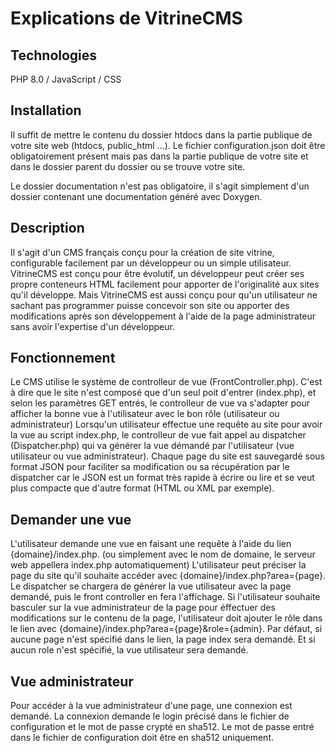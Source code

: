 # Explications de VitrineCMS

## Technologies
PHP 8.0 / JavaScript / CSS

## Installation

Il suffit de mettre le contenu du dossier htdocs 
dans la partie publique de votre site web (htdocs, public_html ...).
Le fichier configuration.json doit être obligatoirement présent mais
pas dans la partie publique de votre site et dans le dossier parent
du dossier ou se trouve votre site.

Le dossier documentation n'est pas obligatoire, il s'agit
simplement d'un dossier contenant une documentation
généré avec Doxygen.

## Description
Il s'agit d'un CMS français conçu pour la création de site vitrine, configurable
facilement par un développeur ou un simple utilisateur.
VitrineCMS est conçu pour être évolutif, un développeur
peut créer ses propre conteneurs HTML facilement pour apporter 
de l'originalité aux sites qu'il développe.
Mais VitrineCMS est aussi conçu pour qu'un utilisateur ne sachant 
pas programmer puisse concevoir son site ou apporter
des modifications après son développement à l'aide de la page
administrateur sans avoir l'expertise d'un développeur.

## Fonctionnement
Le CMS utilise le système de controlleur de vue (FrontController.php).
C'est à dire que le site n'est composé que d'un seul
poit d'entrer (index.php), et selon les paramètres GET
entrés, le controlleur de vue va s'adapter pour afficher
la bonne vue à l'utilisateur avec le bon rôle (utilisateur ou administrateur)
Lorsqu'un utilisateur effectue une requête au site pour avoir la vue 
au script index.php, le controlleur de vue fait appel au dispatcher (Dispatcher.php)
qui va générer la vue démandé par l'utilisateur (vue utilisateur ou vue administrateur).
Chaque page du site est sauvegardé sous format JSON pour faciliter sa
modification ou sa récupération par le dispatcher car le JSON est un format
très rapide à écrire ou lire et se veut plus compacte que d'autre
format (HTML ou XML par exemple).

## Demander une vue
L'utilisateur demande une vue en faisant une requête à l'aide du lien
{domaine}/index.php. (ou simplement avec le nom de domaine, le serveur
web appellera index.php automatiquement)
L'utilisateur peut préciser la page du site qu'il souhaite accéder
avec {domaine}/index.php?area={page}. Le dispatcher se chargera
de générer la vue utilisateur avec la page demandé, puis
le front controller en fera l'affichage.
Si l'utilisateur souhaite basculer sur la vue administrateur de la page
pour éffectuer des modifications sur le contenu de la page,
l'utilisateur doit ajouter le rôle dans le lien avec
{domaine}/index.php?area={page}&role={admin}.
Par défaut, si aucune page n'est spécifié dans le lien, la page
index sera demandé. Et si aucun role n'est spécifié, la vue
utilisateur sera demandé.

## Vue administrateur

Pour accéder à la vue administrateur d'une page, une connexion est demandé.
La connexion demande le login précisé dans le fichier de configuration
et le mot de passe crypté en sha512. Le mot de passe entré dans le fichier 
de configuration doit être en sha512 uniquement.